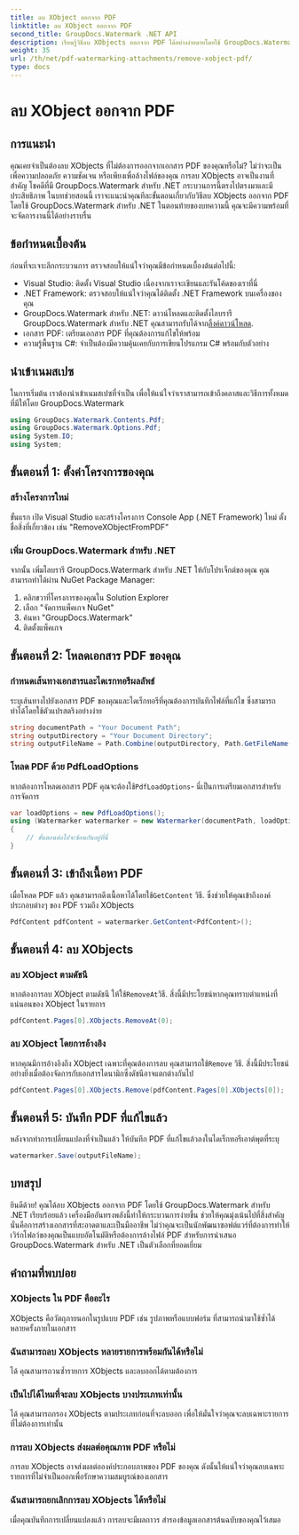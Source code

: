 ```yaml
---
title: ลบ XObject ออกจาก PDF
linktitle: ลบ XObject ออกจาก PDF
second_title: GroupDocs.Watermark .NET API
description: เรียนรู้วิธีลบ XObjects ออกจาก PDF ได้อย่างง่ายดายโดยใช้ GroupDocs.Watermark สำหรับ .NET ด้วยบทช่วยสอนที่ครอบคลุมทีละขั้นตอนของเรา
weight: 35
url: /th/net/pdf-watermarking-attachments/remove-xobject-pdf/
type: docs
---
```

# ลบ XObject ออกจาก PDF

## การแนะนำ
คุณเคยจำเป็นต้องลบ XObjects ที่ไม่ต้องการออกจากเอกสาร PDF ของคุณหรือไม่? ไม่ว่าจะเป็นเพื่อความปลอดภัย ความชัดเจน หรือเพียงเพื่อล้างไฟล์ของคุณ การลบ XObjects อาจเป็นงานที่สำคัญ โชคดีที่มี GroupDocs.Watermark สำหรับ .NET กระบวนการนี้ตรงไปตรงมาและมีประสิทธิภาพ ในบทช่วยสอนนี้ เราจะแนะนำคุณทีละขั้นตอนเกี่ยวกับวิธีลบ XObjects ออกจาก PDF โดยใช้ GroupDocs.Watermark สำหรับ .NET ในตอนท้ายของบทความนี้ คุณจะมีความพร้อมที่จะจัดการงานนี้ได้อย่างราบรื่น
## ข้อกำหนดเบื้องต้น
ก่อนที่จะเจาะลึกกระบวนการ ตรวจสอบให้แน่ใจว่าคุณมีข้อกำหนดเบื้องต้นต่อไปนี้:
- Visual Studio: ติดตั้ง Visual Studio เนื่องจากเราจะเขียนและรันโค้ดของเราที่นี่
- .NET Framework: ตรวจสอบให้แน่ใจว่าคุณได้ติดตั้ง .NET Framework บนเครื่องของคุณ
-  GroupDocs.Watermark สำหรับ .NET: ดาวน์โหลดและติดตั้งไลบรารี GroupDocs.Watermark สำหรับ .NET คุณสามารถรับได้จาก[ลิ้งค์ดาวน์โหลด](https://releases.groupdocs.com/Watermark/net/).
- เอกสาร PDF: เตรียมเอกสาร PDF ที่คุณต้องการแก้ไขให้พร้อม
- ความรู้พื้นฐาน C#: จำเป็นต้องมีความคุ้นเคยกับการเขียนโปรแกรม C# พร้อมกับตัวอย่าง
## นำเข้าเนมสเปซ
ในการเริ่มต้น เราต้องนำเข้าเนมสเปซที่จำเป็น เพื่อให้แน่ใจว่าเราสามารถเข้าถึงคลาสและวิธีการทั้งหมดที่มีให้โดย GroupDocs.Watermark
```csharp
using GroupDocs.Watermark.Contents.Pdf;
using GroupDocs.Watermark.Options.Pdf;
using System.IO;
using System;
```
## ขั้นตอนที่ 1: ตั้งค่าโครงการของคุณ
### สร้างโครงการใหม่
ขั้นแรก เปิด Visual Studio และสร้างโครงการ Console App (.NET Framework) ใหม่ ตั้งชื่อสิ่งที่เกี่ยวข้อง เช่น "RemoveXObjectFromPDF"
### เพิ่ม GroupDocs.Watermark สำหรับ .NET
จากนั้น เพิ่มไลบรารี GroupDocs.Watermark สำหรับ .NET ให้กับโปรเจ็กต์ของคุณ คุณสามารถทำได้ผ่าน NuGet Package Manager:
1. คลิกขวาที่โครงการของคุณใน Solution Explorer
2. เลือก "จัดการแพ็คเกจ NuGet"
3. ค้นหา "GroupDocs.Watermark"
4. ติดตั้งแพ็คเกจ
## ขั้นตอนที่ 2: โหลดเอกสาร PDF ของคุณ
### กำหนดเส้นทางเอกสารและไดเรกทอรีผลลัพธ์
ระบุเส้นทางไปยังเอกสาร PDF ของคุณและไดเร็กทอรีที่คุณต้องการบันทึกไฟล์ที่แก้ไข ซึ่งสามารถทำได้โดยใช้ตัวแปรสตริงอย่างง่าย
```csharp
string documentPath = "Your Document Path";
string outputDirectory = "Your Document Directory";
string outputFileName = Path.Combine(outputDirectory, Path.GetFileName(documentPath));
```
### โหลด PDF ด้วย PdfLoadOptions
 หากต้องการโหลดเอกสาร PDF คุณจะต้องใช้`PdfLoadOptions`- นี่เป็นการเตรียมเอกสารสำหรับการจัดการ
```csharp
var loadOptions = new PdfLoadOptions();
using (Watermarker watermarker = new Watermarker(documentPath, loadOptions))
{
    // ขั้นตอนต่อไปจะซ้อนกันอยู่ที่นี่
}
```
## ขั้นตอนที่ 3: เข้าถึงเนื้อหา PDF
 เมื่อโหลด PDF แล้ว คุณสามารถดึงเนื้อหาได้โดยใช้`GetContent` วิธี. ซึ่งช่วยให้คุณเข้าถึงองค์ประกอบต่างๆ ของ PDF รวมถึง XObjects
```csharp
PdfContent pdfContent = watermarker.GetContent<PdfContent>();
```
## ขั้นตอนที่ 4: ลบ XObjects
### ลบ XObject ตามดัชนี
 หากต้องการลบ XObject ตามดัชนี ให้ใช้`RemoveAt`วิธี. สิ่งนี้มีประโยชน์หากคุณทราบตำแหน่งที่แน่นอนของ XObject ในรายการ
```csharp
pdfContent.Pages[0].XObjects.RemoveAt(0);
```
### ลบ XObject โดยการอ้างอิง
 หากคุณมีการอ้างอิงถึง XObject เฉพาะที่คุณต้องการลบ คุณสามารถใช้`Remove` วิธี. สิ่งนี้มีประโยชน์อย่างยิ่งเมื่อต้องจัดการกับเอกสารไดนามิกซึ่งดัชนีอาจแตกต่างกันไป
```csharp
pdfContent.Pages[0].XObjects.Remove(pdfContent.Pages[0].XObjects[0]);
```
## ขั้นตอนที่ 5: บันทึก PDF ที่แก้ไขแล้ว
หลังจากทำการเปลี่ยนแปลงที่จำเป็นแล้ว ให้บันทึก PDF ที่แก้ไขแล้วลงในไดเร็กทอรีเอาต์พุตที่ระบุ
```csharp
watermarker.Save(outputFileName);
```
## บทสรุป
ยินดีด้วย! คุณได้ลบ XObjects ออกจาก PDF โดยใช้ GroupDocs.Watermark สำหรับ .NET เรียบร้อยแล้ว เครื่องมืออันทรงพลังนี้ทำให้กระบวนการง่ายขึ้น ช่วยให้คุณมุ่งเน้นไปที่สิ่งสำคัญ นั่นคือการสร้างเอกสารที่สะอาดตาและเป็นมืออาชีพ ไม่ว่าคุณจะเป็นนักพัฒนาซอฟต์แวร์ที่ต้องการทำให้เวิร์กโฟลว์ของคุณเป็นแบบอัตโนมัติหรือต้องการล้างไฟล์ PDF สำหรับการนำเสนอ GroupDocs.Watermark สำหรับ .NET เป็นตัวเลือกที่ยอดเยี่ยม
## คำถามที่พบบ่อย
### XObjects ใน PDF คืออะไร
XObjects คือวัตถุภายนอกในรูปแบบ PDF เช่น รูปภาพหรือแบบฟอร์ม ที่สามารถนำมาใช้ซ้ำได้หลายครั้งภายในเอกสาร
### ฉันสามารถลบ XObjects หลายรายการพร้อมกันได้หรือไม่
ได้ คุณสามารถวนซ้ำรายการ XObjects และลบออกได้ตามต้องการ
### เป็นไปได้ไหมที่จะลบ XObjects บางประเภทเท่านั้น
ได้ คุณสามารถกรอง XObjects ตามประเภทก่อนที่จะลบออก เพื่อให้มั่นใจว่าคุณจะลบเฉพาะรายการที่ไม่ต้องการเท่านั้น
### การลบ XObjects ส่งผลต่อคุณภาพ PDF หรือไม่
การลบ XObjects อาจส่งผลต่อองค์ประกอบภาพของ PDF ของคุณ ดังนั้นให้แน่ใจว่าคุณลบเฉพาะรายการที่ไม่จำเป็นออกเพื่อรักษาความสมบูรณ์ของเอกสาร
### ฉันสามารถยกเลิกการลบ XObjects ได้หรือไม่
เมื่อคุณบันทึกการเปลี่ยนแปลงแล้ว การลบจะมีผลถาวร สำรองข้อมูลเอกสารต้นฉบับของคุณไว้เสมอ